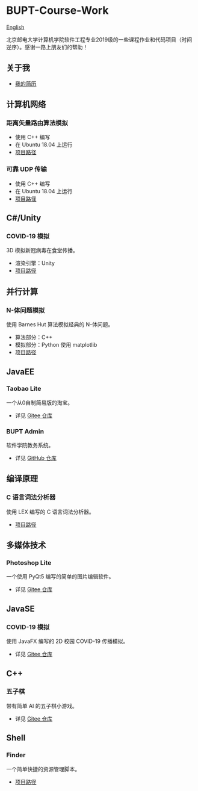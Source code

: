 # BUPT-Course-Work
 [English](https://github.com/huyang531/BUPT-Course-Work/README.md)

北京邮电大学计算机学院软件工程专业2019级的一些课程作业和代码项目（时间逆序）。感谢一路上朋友们的帮助！

## 关于我
- [我的简历](https://hu-yang.netlify.app/zh/)

 ## 计算机网络
 ### 距离矢量路由算法模拟
 - 使用 C++ 编写
 - 在 Ubuntu 18.04 上运行
 - [项目路径](TODO)
### 可靠 UDP 传输
 - 使用 C++ 编写
 - 在 Ubuntu 18.04 上运行
  - [项目路径](TODO)
 ## C#/Unity
### COVID-19 模拟
3D 模拟新冠病毒在食堂传播。
 - 渲染引擎：Unity
 - [项目路径](TODO)

 ## 并行计算
 ### N-体问题模拟
 使用 Barnes Hut 算法模拟经典的 N-体问题。
  - 算法部分：C++
  - 模拟部分：Python 使用 matplotlib
  - [项目路径](TODO)

 ## JavaEE
 ### Taobao Lite
 一个从0自制简易版的淘宝。
- 详见 [Gitee 仓库](https://gitee.com/michael531/taobao-lite)

### BUPT Admin
软件学院教务系统。
- 详见 [GitHub 仓库](https://github.com/huyang531/BUPTAdmin)

## 编译原理
### C 语言词法分析器
使用 LEX 编写的 C 语言词法分析器。
 - [项目路径](TODO)

## 多媒体技术
### Photoshop Lite
一个使用 PyQt5 编写的简单的图片编辑软件。
- 详见 [Gitee 仓库](https://gitee.com/michael531/multimedia_app)

## JavaSE
### COVID-19 模拟
使用 JavaFX 编写的 2D 校园 COVID-19 传播模拟。
- 详见 [Gitee 仓库](https://gitee.com/michael531/covid-19)

## C++
### 五子棋
带有简单 AI 的五子棋小游戏。
- 详见 [Gitee 仓库](https://gitee.com/michael531/gobang)

## Shell
### Finder
一个简单快捷的资源管理脚本。
 - [项目路径](TODO)